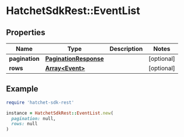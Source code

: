 # HatchetSdkRest::EventList

## Properties

| Name | Type | Description | Notes |
| ---- | ---- | ----------- | ----- |
| **pagination** | [**PaginationResponse**](PaginationResponse.md) |  | [optional] |
| **rows** | [**Array&lt;Event&gt;**](Event.md) |  | [optional] |

## Example

```ruby
require 'hatchet-sdk-rest'

instance = HatchetSdkRest::EventList.new(
  pagination: null,
  rows: null
)
```

